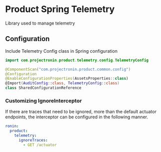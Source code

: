 # Product Spring Telemetry
Library used to manage telemetry

## Configuration
Include Telemetry Config class in Spring configuration
```kotlin
import com.projectronin.product.telemetry.config.TelemetryConfig

@ComponentScan("com.projectronin.product.common.config")
@Configuration
@EnableConfigurationProperties(AssetsProperties::class)
@Import(AuditConfig::class, TelemetryConfig::class)
class SharedConfigurationReference
```

### Customizing IgnoreInterceptor
If there are traces that need to be ignored, more than the default actuator endpoints, the interceptor can be configured
in the following manner.

```yaml
ronin:
  product:
    telemetry:
      ignoreTraces:
        - GET /actuator
```
